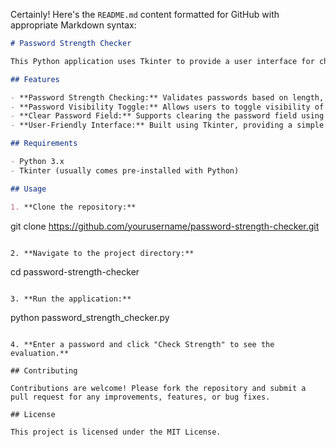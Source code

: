 Certainly! Here's the `README.md` content formatted for GitHub with appropriate Markdown syntax:

```markdown
# Password Strength Checker

This Python application uses Tkinter to provide a user interface for checking the strength of passwords based on various criteria such as length, character types, and commonality. It includes features like password visibility toggle and support for clearing the password field using Ctrl + Backspace.

## Features

- **Password Strength Checking:** Validates passwords based on length, uppercase/lowercase letters, numbers, and special characters.
- **Password Visibility Toggle:** Allows users to toggle visibility of the password for convenience.
- **Clear Password Field:** Supports clearing the password field using Ctrl + Backspace.
- **User-Friendly Interface:** Built using Tkinter, providing a simple and intuitive graphical interface.

## Requirements

- Python 3.x
- Tkinter (usually comes pre-installed with Python)

## Usage

1. **Clone the repository:**
   ```
   git clone https://github.com/yourusername/password-strength-checker.git
   ```

2. **Navigate to the project directory:**
   ```
   cd password-strength-checker
   ```

3. **Run the application:**
   ```
   python password_strength_checker.py
   ```

4. **Enter a password and click "Check Strength" to see the evaluation.**

## Contributing

Contributions are welcome! Please fork the repository and submit a pull request for any improvements, features, or bug fixes.

## License

This project is licensed under the MIT License.
```

